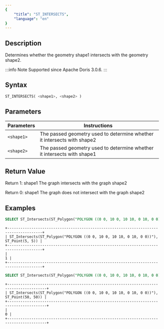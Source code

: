 ```yaml
---
{
    "title": "ST_INTERSECTS",
    "language": "en"
}
---
```


## Description

Determines whether the geometry shape1 intersects with the geometry shape2.

:::info Note
Supported since Apache Doris 3.0.6.
:::

## Syntax

```sql
ST_INTERSECTS( <shape1>, <shape2> )
```

## Parameters

| Parameters | Instructions |
|----------|------------------------|
| `<shape1>` | The passed geometry used to determine whether it intersects with shape2 |
| `<shape2>` | The passed geometry used to determine whether it intersects with shape1 |

## Return Value

Return 1: shape1 The graph intersects with the graph shape2

Return 0: shape1 The graph does not intersect with the graph shape2


## Examples

```sql
SELECT ST_Intersects(ST_Polygon("POLYGON ((0 0, 10 0, 10 10, 0 10, 0 0))"), ST_Point(5, 5));
```

```text
+--------------------------------------------------------------------------------------+
| ST_Intersects(ST_Polygon("POLYGON ((0 0, 10 0, 10 10, 0 10, 0 0))"), ST_Point(5, 5)) |
+--------------------------------------------------------------------------------------+
|                                                                                    1 |
+--------------------------------------------------------------------------------------+
```

```sql
SELECT ST_Intersects(ST_Polygon("POLYGON ((0 0, 10 0, 10 10, 0 10, 0 0))"), ST_Point(50, 50));
```

```text
+----------------------------------------------------------------------------------------+
| ST_Intersects(ST_Polygon("POLYGON ((0 0, 10 0, 10 10, 0 10, 0 0))"), ST_Point(50, 50)) |
+----------------------------------------------------------------------------------------+
|                                                                                      0 |
+----------------------------------------------------------------------------------------+
```
